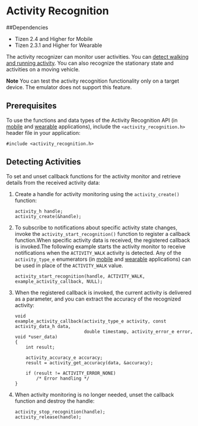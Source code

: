 # Activity Recognition
##Dependencies
- Tizen 2.4 and Higher for Mobile
- Tizen 2.3.1 and Higher for Wearable

The activity recognizer can monitor user activities. You can [detect walking and running activity](#activity). You can also recognize the stationary state and activities on a moving vehicle.

**Note**
You can test the activity recognition functionality only on a target device. The emulator does not support this feature.

## Prerequisites

To use the functions and data types of the Activity Recognition API (in [mobile](../../../../org.tizen.native.mobile.apireference/group__CAPI__CONTEXT__ACTIVITY__MODULE.html) and [wearable](../../../../org.tizen.native.wearable.apireference/group__CAPI__CONTEXT__ACTIVITY__MODULE.html) applications), include the `<activity_recognition.h>` header file in your application:

```
#include <activity_recognition.h>
```

## Detecting Activities

To set and unset callback functions for the activity monitor and retrieve details from the received activity data:

1. Create a handle for activity monitoring using the `activity_create()` function:

    ```
    activity_h handle;
    activity_create(&handle);
    ```

2. To subscribe to notifications about specific activity state changes, invoke the `activity_start_recognition()` function to register a callback function.When specific activity data is received, the registered callback is invoked.The following example starts the activity monitor to receive notifications when the `ACTIVITY_WALK` activity is detected. Any of the `activity_type_e` enumerators (in [mobile](../../../../org.tizen.native.mobile.apireference/group__CAPI__CONTEXT__ACTIVITY__MODULE.html#gae17e97a1a51a9d5d5d8330f29f4a895d) and [wearable](../../../../org.tizen.native.wearable.apireference/group__CAPI__CONTEXT__ACTIVITY__MODULE.html#gae17e97a1a51a9d5d5d8330f29f4a895d) applications) can be used in place of the `ACTIVITY_WALK` value.

    ```
    activity_start_recognition(handle, ACTIVITY_WALK, example_activity_callback, NULL);
    ```

3. When the registered callback is invoked, the current activity is delivered as a parameter, and you can extract the accuracy of the recognized activity:

   ```
   void
   example_activity_callback(activity_type_e activity, const activity_data_h data,
                             double timestamp, activity_error_e error, void *user_data)
   {
       int result;

       activity_accuracy_e accuracy;
       result = activity_get_accuracy(data, &accuracy);

       if (result != ACTIVITY_ERROR_NONE)
           /* Error handling */
   }
   ```

4. When activity monitoring is no longer needed, unset the callback function and destroy the handle:

   ```
   activity_stop_recognition(handle);
   activity_release(handle);
   ```